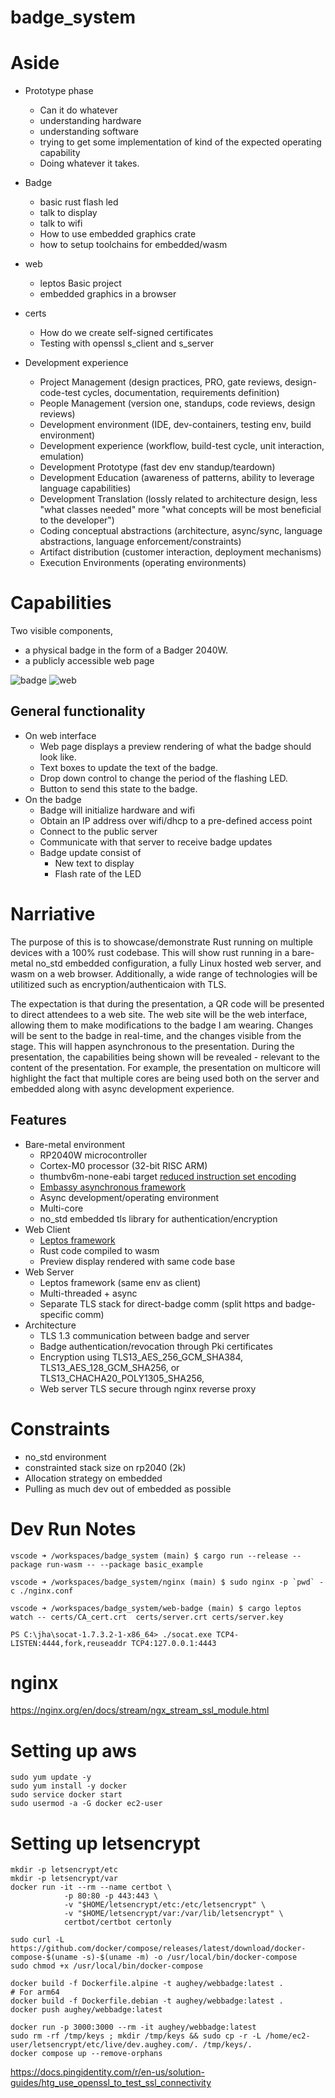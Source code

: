 # badge_system

# Aside

- Prototype phase
    - Can it do whatever
    - understanding hardware
    - understanding software
    - trying to get some implementation of kind of the expected operating capability
    - Doing whatever it takes.

- Badge
    - basic rust flash led
    - talk to display
    - talk to wifi
    - How to use embedded graphics crate
    - how to setup toolchains for embedded/wasm

- web
    - leptos Basic project
    - embedded graphics in a browser

- certs
    - How do we create self-signed certificates
    - Testing with openssl s_client and s_server


- Development experience
    - Project Management (design practices, PRO, gate reviews, design-code-test cycles, documentation, requirements definition)
    - People Management (version one, standups, code reviews, design reviews)
    - Development environment (IDE, dev-containers, testing env, build environment)
    - Development experience (workflow, build-test cycle, unit interaction, emulation)
    - Development Prototype (fast dev env standup/teardown)
    - Development Education (awareness of patterns, ability to leverage language capabilities)
    - Development Translation (lossly related to architecture design, less "what classes needed" more "what concepts will be most beneficial to the developer")
    - Coding conceptual abstractions (architecture, async/sync, language abstractions, language enforcement/constraints)
    - Artifact distribution (customer interaction, deployment mechanisms)
    - Execution Environments (operating environments)

# Capabilities

Two visible components, 

- a physical badge in the form of a Badger 2040W.
- a publicly accessible web page

![badge](badge.jpg)
![web](web.png)

## General functionality

- On web interface
    - Web page displays a preview rendering of what the badge should look like.
    - Text boxes to update the text of the badge.
    - Drop down control to change the period of the flashing LED.
    - Button to send this state to the badge.
- On the badge
    - Badge will initialize hardware and wifi
    - Obtain an IP address over wifi/dhcp to a pre-defined access point
    - Connect to the public server
    - Communicate with that server to receive badge updates
    - Badge update consist of
         - New text to display
         - Flash rate of the LED

# Narriative

The purpose of this is to showcase/demonstrate Rust running on multiple devices with a 100% rust codebase.  This will show rust running in a bare-metal no_std embedded configuration, a fully Linux hosted web server, and wasm on a web browser.  Additionally, a wide range of technologies will be utilitized such as encryption/authenticaion with TLS.

The expectation is that during the presentation, a QR code will be presented to direct attendees to a web site.  The web site will be the web interface, allowing them to make modifications to the badge I am wearing.  Changes will be sent to the badge in real-time, and the changes visible from the stage.  This will happen asynchronous to the presentation.  During the presentation, the capabilities being shown will be revealed - relevant to the content of the presentation.  For example, the presentation on multicore will highlight the fact that multiple cores are being used both on the server and embedded along with async development experience.

## Features

- Bare-metal environment
     - RP2040W microcontroller
     - Cortex-M0 processor (32-bit RISC ARM)
     - thumbv6m-none-eabi target [reduced instruction set encoding](https://stackoverflow.com/questions/28669905/what-is-the-difference-between-the-arm-thumb-and-thumb-2-instruction-encodings)
     - [Embassy asynchronous framework](https://embassy.dev/)
     - Async development/operating environment
     - Multi-core
     - no_std embedded tls library for authentication/encryption
- Web Client
    - [Leptos framework](https://leptos.dev/)
    - Rust code compiled to wasm
    - Preview display rendered with same code base
- Web Server
    - Leptos framework (same env as client)
    - Multi-threaded + async
    - Separate TLS stack for direct-badge comm (split https and badge-specific comm)
- Architecture
    - TLS 1.3 communication between badge and server
    - Badge authentication/revocation through Pki certificates
    - Encryption using TLS13_AES_256_GCM_SHA384, TLS13_AES_128_GCM_SHA256, or TLS13_CHACHA20_POLY1305_SHA256,
    - Web server TLS secure through nginx reverse proxy

# Constraints

- no_std environment
- constrainted stack size on rp2040 (2k)
- Allocation strategy on embedded
- Pulling as much dev out of embedded as possible

# Dev Run Notes

```
vscode ➜ /workspaces/badge_system (main) $ cargo run --release --package run-wasm -- --package basic_example
```

```
vscode ➜ /workspaces/badge_system/nginx (main) $ sudo nginx -p `pwd` -c ./nginx.conf 
```

```
vscode ➜ /workspaces/badge_system/web-badge (main) $ cargo leptos watch -- certs/CA_cert.crt  certs/server.crt certs/server.key
```

```
PS C:\jha\socat-1.7.3.2-1-x86_64> ./socat.exe TCP4-LISTEN:4444,fork,reuseaddr TCP4:127.0.0.1:4443
```

# nginx

https://nginx.org/en/docs/stream/ngx_stream_ssl_module.html

# Setting up aws

```
sudo yum update -y
sudo yum install -y docker
sudo service docker start
sudo usermod -a -G docker ec2-user
```

# Setting up letsencrypt

```
mkdir -p letsencrypt/etc
mkdir -p letsencrypt/var
docker run -it --rm --name certbot \
            -p 80:80 -p 443:443 \
            -v "$HOME/letsencrypt/etc:/etc/letsencrypt" \
            -v "$HOME/letsencrypt/var:/var/lib/letsencrypt" \
            certbot/certbot certonly

sudo curl -L https://github.com/docker/compose/releases/latest/download/docker-compose-$(uname -s)-$(uname -m) -o /usr/local/bin/docker-compose
sudo chmod +x /usr/local/bin/docker-compose
```

```
docker build -f Dockerfile.alpine -t aughey/webbadge:latest .
# For arm64
docker build -f Dockerfile.debian -t aughey/webbadge:latest .
docker push aughey/webbadge:latest

docker run -p 3000:3000 --rm -it aughey/webbadge:latest
sudo rm -rf /tmp/keys ; mkdir /tmp/keys && sudo cp -r -L /home/ec2-user/letsencrypt/etc/live/dev.aughey.com/. /tmp/keys/.
docker compose up --remove-orphans
```

https://docs.pingidentity.com/r/en-us/solution-guides/htg_use_openssl_to_test_ssl_connectivity